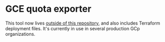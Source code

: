 # GCE quota exporter

This tool now lives [outside of this repository](https://github.com/GoogleCloudPlatform/cloud-foundation-fabric/tree/master/blueprints/cloud-operations/quota-monitoring), and also includes Terraform deployment files. It's currently in use in several production GCp organizations.
